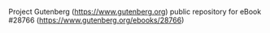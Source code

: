 Project Gutenberg (https://www.gutenberg.org) public repository for eBook #28766 (https://www.gutenberg.org/ebooks/28766)
